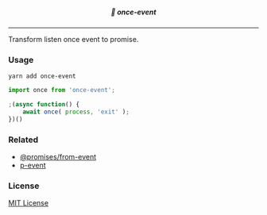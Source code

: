 ##### <p align="center">🍌 once-event</p>
---
Transform listen once event to promise.

### Usage

```
yarn add once-event
```

```javascript
import once from 'once-event';

;(async function() {
    await once( process, 'exit' );    
})()
```

### Related

* [@promises/from-event](https://www.npmjs.com/package/@promises/from-event)
* [p-event](https://github.com/sindresorhus/p-event)


### License
[MIT License](https://opensource.org/licenses/MIT)
